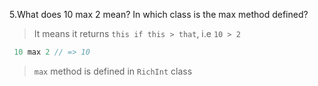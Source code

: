 5.What does 10 max 2 mean? In which class is the max method defined?

> It means it returns `this if this > that`, i.e `10 > 2`

```scala
 10 max 2 // => 10
```

> `max` method is defined in `RichInt` class
